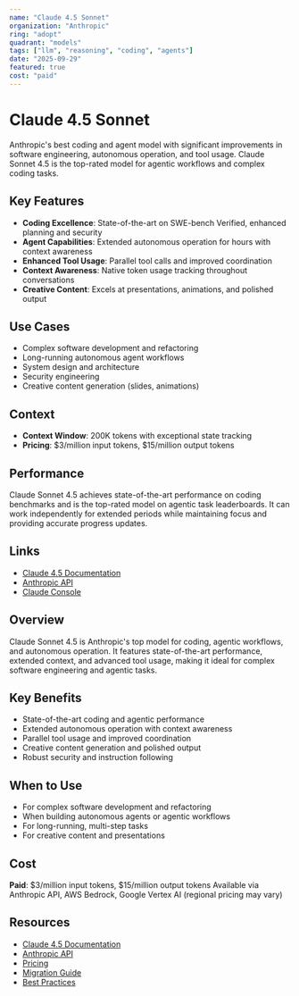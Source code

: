 ```yaml
---
name: "Claude 4.5 Sonnet"
organization: "Anthropic"
ring: "adopt"
quadrant: "models"
tags: ["llm", "reasoning", "coding", "agents"]
date: "2025-09-29"
featured: true
cost: "paid"
---
```


# Claude 4.5 Sonnet

Anthropic's best coding and agent model with significant improvements in software engineering, autonomous operation, and tool usage. Claude Sonnet 4.5 is the top-rated model for agentic workflows and complex coding tasks.

## Key Features
- **Coding Excellence**: State-of-the-art on SWE-bench Verified, enhanced planning and security
- **Agent Capabilities**: Extended autonomous operation for hours with context awareness
- **Enhanced Tool Usage**: Parallel tool calls and improved coordination
- **Context Awareness**: Native token usage tracking throughout conversations
- **Creative Content**: Excels at presentations, animations, and polished output

## Use Cases
- Complex software development and refactoring
- Long-running autonomous agent workflows
- System design and architecture
- Security engineering
- Creative content generation (slides, animations)

## Context
- **Context Window**: 200K tokens with exceptional state tracking
- **Pricing**: $3/million input tokens, $15/million output tokens

## Performance
Claude Sonnet 4.5 achieves state-of-the-art performance on coding benchmarks and is the top-rated model on agentic task leaderboards. It can work independently for extended periods while maintaining focus and providing accurate progress updates.

## Links
- [Claude 4.5 Documentation](https://docs.claude.com/en/docs/about-claude/models/whats-new-claude-4-5)
- [Anthropic API](https://www.anthropic.com/)
- [Claude Console](https://console.anthropic.com/)

## Overview
Claude Sonnet 4.5 is Anthropic's top model for coding, agentic workflows, and autonomous operation. It features state-of-the-art performance, extended context, and advanced tool usage, making it ideal for complex software engineering and agentic tasks.

## Key Benefits
- State-of-the-art coding and agentic performance
- Extended autonomous operation with context awareness
- Parallel tool usage and improved coordination
- Creative content generation and polished output
- Robust security and instruction following

## When to Use
- For complex software development and refactoring
- When building autonomous agents or agentic workflows
- For long-running, multi-step tasks
- For creative content and presentations

## Cost
**Paid**: $3/million input tokens, $15/million output tokens
Available via Anthropic API, AWS Bedrock, Google Vertex AI (regional pricing may vary)


## Resources
- [Claude 4.5 Documentation](https://docs.claude.com/en/docs/about-claude/models/whats-new-claude-4-5)
- [Anthropic API](https://www.anthropic.com/)
- [Pricing](https://docs.claude.com/en/docs/about-claude/pricing)
- [Migration Guide](https://docs.claude.com/en/docs/about-claude/models/migrating-to-claude-4)
- [Best Practices](https://docs.claude.com/en/docs/build-with-claude/prompt-engineering/claude-4-best-practices)
